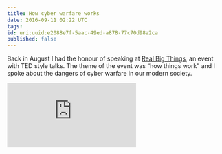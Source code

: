 ```yaml
---
title: How cyber warfare works
date: 2016-09-11 02:22 UTC
tags:
id: uri:uuid:e2088e7f-5aac-49ed-a878-77c70d98a2ca
published: false
---
```


Back in August I had the honour of speaking at [Real Big Things](https://realbigthings.com/), an event with TED style talks. The theme of the event was “how things work” and I spoke about the dangers of cyber warfare in our modern society.

<div class="video">
<iframe class="video--iframe" src="https://www.youtube.com/embed/ekGYL4ubOhg" frameborder="0" allowfullscreen></iframe>
</div>
